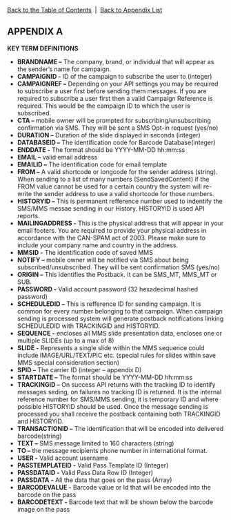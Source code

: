 <a href="/1.3/README.md">Back to the Table of Contents</a>&nbsp;&nbsp;|&nbsp;&nbsp;<a href="API_APPENDIX.md">Back to Appendix List</a>
<h2>APPENDIX A</h2>
<div class="text-2"><a id="appendix-b"></a><strong>KEY TERM DEFINITIONS</strong></div>
<ul>
<li><b>BRANDNAME –</b> The company, brand, or individual that will appear as the sender’s name for campaign.</li>
<li><b>CAMPAIGNID -</b> ID of the campaign to subscribe the user to (integer)</li>
<li><b>CAMPAIGNREF –</b> Depending on your API settings you may be required to subscribe a user first before sending them messages. If you are required to subscribe a user first then a valid Campaign Reference is required. This would be the campaign ID to which the user is subscribed.</li>
<li><b>CTA – </b> mobile owner will be prompted for subscribing/unsubscribing confirmation via SMS. They will be sent a SMS Opt-in request (yes/no)</li>
<li><b>DURATION –</b> Duration of the slide displayed in seconds (integer)</li>
<li><b>DATABASEID –</b> The identification code for Barcode Database(integer)</li>
<li><b>ENDDATE -</b> The format should be YYYY-MM-DD hh:mm:ss</li>
<li><b>EMAIL –</b> valid email address</li>
<li><b>EMAILID –</b> The identification code for email template</li>
<li><b>FROM –</b> A valid shortcode or longcode for the sender address (string). When sending to a list of many numbers (SendSavedContent) if the FROM value cannot be used for a certain country the system will re-write the sender address to use a valid shortcode for those numbers.</li>
<li><b>HISTORYID –</b> This is permanent refference number used to indentify the SMS/MMS messae sending in our History. HISTORYID is used API reports.</li>
<li><b>MAILINGADDRESS -</b> This is the physical address that will appear in your email footers. You are required to provide your physical address in accordance with the CAN-SPAM act of 2003. Please make sure to include your company name and country in the address.</li>
<li><b>MMSID -</b> The identification code of saved MMS</li>
<li><b>NOTIFY –</b> mobile owner will be notified via SMS about being subscribed/unsubscribed. They will be sent confirmation SMS (yes/no)</li>
<li><b>ORIGIN –</b> This identifies the Postback. It can be SMS_MT, MMS_MT or SUB.</li>
<li><b>PASSWORD -</b> Valid account password (32 hexadecimal hashed password)</li>
<li><b>SCHEDULEDID –</b> This is refference ID for sending campaign. It is common for every number belonging to that campaign. When campaign sending is processed system will generate postback notifications linking SCHEDULEDID with TRACKINGID and HISTORYID.</li>
<li><b>SEQUENCE -</b> encloses all MMS slide presentation data, encloses one or multiple SLIDEs (up to a max of 8)</li>
<li><b>SLIDE -</b> Represents a single slide within the MMS sequence could include IMAGE/URL/TEXT/PIC etc. (special rules for slides within save MMS special consideration section)</li>
<li><b>SPID –</b> The carrier ID (integer – appendix D)</li>
<li><b>STARTDATE –</b> The format should be YYYY-MM-DD hh:mm:ss</li>
<li><b>TRACKINGID –</b> On success API returns with the tracking ID to identify messages seding, on failures no tracking ID is returned. It is the internal reference number for SMS/MMS sending, it is temporary ID and where possible HISTORYID should be used. Once the message sending is processed you shall receive the postback containing both TRACKINGID and HISTORYID.</li>
<li><b>TRANSACTIONID –</b> The identification that will be encoded into delivered barcode(string)</li>
<li><b>TEXT –</b> SMS message limited to 160 characters (string)</li>
<li><b>TO –</b> the message recipients phone number in international format.</li>
<li><b>USER -</b> Valid account username</li>
<li><b>PASSTEMPLATEID -</b> Valid Pass Template ID (Integer)</li>
<li><b>PASSDATAID -</b> Valid Pass Data Row ID (Integer)</li>
<li><b>PASSDATA -</b> All the data that goes on the pass (Array)</li>
<li><b>BARCODEVALUE -</b> Barcode value or Id that will be encoded into the barcode on the pass</li>
<li><b>BARCODETEXT -</b> Barcode text that will be shown below the barcode image on the pass</li>
</ul>
